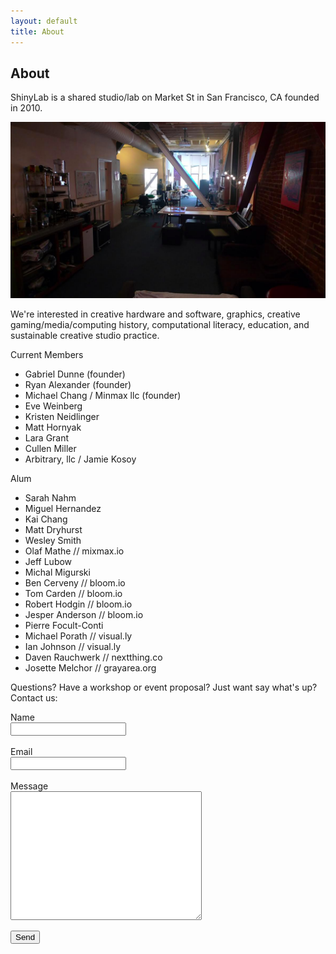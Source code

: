 ```yaml
---
layout: default
title: About
---
```


## About

ShinyLab is a shared studio/lab on Market St in San Francisco, CA founded in 2010.

![](media/shinylab1.png)

We're interested in creative hardware and software, graphics, creative gaming/media/computing history, computational literacy, education, and sustainable creative studio practice.

Current Members

  - Gabriel Dunne (founder)
  - Ryan Alexander (founder)
  - Michael Chang / Minmax llc (founder)
  - Eve Weinberg      
  - Kristen Neidlinger  
  - Matt Hornyak  
  - Lara Grant
  - Cullen Miller  
  - Arbitrary, llc / Jamie Kosoy

Alum

  - Sarah Nahm
  - Miguel Hernandez
  - Kai Chang
  - Matt Dryhurst
  - Wesley Smith
  - Olaf Mathe // mixmax.io
  - Jeff Lubow
  - Michal Migurski
  - Ben Cerveny // bloom.io
  - Tom Carden // bloom.io
  - Robert Hodgin // bloom.io
  - Jesper Anderson // bloom.io  
  - Pierre Focult-Conti
  - Michael Porath // visual.ly
  - Ian Johnson // visual.ly
  - Daven Rauchwerk // nextthing.co
  - Josette Melchor // grayarea.org

Questions? Have a workshop or event proposal? Just want say what's up? Contact us:

<form action="https://getsimpleform.com/messages?form_api_token=20ef1a16b2286aed9cd04bf4089ccfc1" method="post">
  <!-- the redirect_to is optional, the form will redirect to the referrer on submission -->
  <input type='hidden' name='redirect_to' value='http://localhost:4000/about-submitted.html' />
  <!-- all your input fields here.... -->

  Name<br /><input name='name' type='text' /><br /><br />
  Email<br /><input name='email' type='text' /><br /><br />
  Message<br /><textarea name="message" style="width:300px;height:200px;"></textarea><br />

  <input type='submit' value='Send' />

  <br /><br /><br />

</form>

